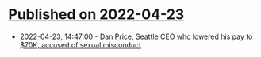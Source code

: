 # [Published on 2022-04-23](index.md)

* [2022-04-23, 14:47:00](https://news.ycombinator.com/item?id=31134709) - [Dan Price, Seattle CEO who lowered his pay to $70K, accused of sexual misconduct](https://www.kuow.org/stories/dan-price-seattle-ceo-who-lowered-his-pay-to-70k-accused-of-sexual-misconduct?ref=upstract.com&curator=upstract.com)
